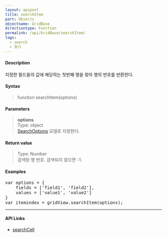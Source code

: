 ```yaml
---
layout: apipost
title: searchItem
part: Objects
objectname: GridBase
directiontype: Function
permalink: /api/GridBase/searchItem/
tags:
  - search
  - 찾기
---
```



#### Description

 지정한 필드들의 값에 해당하는 첫번째 행을 찾아 행의 번호를 반환한다.

#### Syntax

> function searchItem(options)

#### Parameters

> **options**  
> Type: object  
> [SearchOptions](/api/types/SearchOptions/) 모델로 지정한다.

#### Return value

> Type: Number  
> 검색된 행 번호. 검색되지 않으면 -1.  

#### Examples 

<pre class="prettyprint">
var options = {
    fields = ['field1', 'field2'],
    values = ['value1', 'value2']
}
var itemindex = gridView.searchItem(options);
</pre>

---

#### API Links

* [searchCell](/api/GridBase/searchCell)